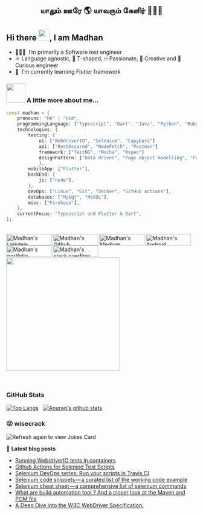 <h2 align="center">யாதும் ஊரே 🌎 யாவரும் கேளிர் 🧑‍🤝‍🧑</h2>

## Hi there <img src="https://github.com/TheDudeThatCode/TheDudeThatCode/blob/master/Assets/Hi.gif" width="29px">, I am Madhan

- 👨🏻‍💻  &nbsp;I’m primarily a Software test engineer
- ⚛️ Language agnostic, 🤸 T-shaped, 🔥 Passionate, 🎨 Creative and 🧐 Curious engineer 
- 🌱  &nbsp;I’m currently learning Flutter framework

### <img src="https://media.giphy.com/media/VgCDAzcKvsR6OM0uWg/giphy.gif" width="50"> A little more about me...  

```dart
const madhan = {
    pronouns: "He" | "Him",
    programmingLanguage: ["Typescript", "Dart", "Java", "Python", "Ruby"],
    technologies: {
        testing: {
            ui: ["WebdriverIO", "Selenium", "Capybara"]
            api: ["RestAssured", "NodeFetch", "Postman"]
            framework: ["TestNG", "Mocha", "Rspec"]
            designPattern: ["Data driven", "Page object modelling", "Factory design pattern"]
            },
        mobileApp: ["Flutter"],
        backEnd: {
            js: ["node"],
        },
        devOps: ["Linux", "Git", "Docker", "GitHub actions"],
        databases: ["MySql", "NoSQL"],
        misc: ["Firebase"],
    },
    currentFocus: "Typescript and Flutter & Dart",
};
```

<br/>

<a href="https://linkedin.com/in/madhank93">
  <img align="left" alt="Madhan's Linkdein" width="120px" height="30px" src="https://img.shields.io/badge/LinkedIn-0077B5?style=for-the-badge&logo=linkedin&logoColor=white" />
</a>

<a href="https://github.com/madhank93">
  <img align="left" alt="Madhan's Github" width="120px" height="30px" src="https://img.shields.io/badge/GitHub-100000?style=for-the-badge&logo=github&logoColor=white" />
</a>

<a href="https://medium.com/@madhankumaravelu93">
  <img align="left" alt="Madhan's Medium" width="120px" height="30px" src="https://img.shields.io/badge/Medium-12100E?style=for-the-badge&logo=medium&logoColor=white" />
</a>

<a href="https://play.google.com/store/apps/developer?id=Madhan+Kumaravelu&hl=en">
  <img align="left" alt="Madhan's Android publication" width="120px" height="30px" src="https://img.shields.io/badge/Google_Play-414141?style=for-the-badge&logo=google-play&logoColor=white" />
</a>

<a href="https://madhank93.github.io/">
  <img align="left" alt="Madhan's portfolio" width="120px" height="30px" src="https://img.shields.io/badge/Blogger-FF5722?style=for-the-badge&logo=blogger&logoColor=white" />
</a>

<a href="https://stackoverflow.com/users/5514320/madhan">
  <img align="left" alt="Madhan's stack overflow" width="120px" height="30px" src="https://img.shields.io/badge/Stack_Overflow-FE7A16?style=for-the-badge&logo=stack-overflow&logoColor=white" />
</a>

<br/>

&nbsp;

<a align="right" href="https://www.codewars.com/users/madhank93">
<img src="https://www.codewars.com/users/madhank93/badges/large" width=300 heigh=300>
</a>

&nbsp;

### GitHub Stats

[![Top Langs](https://github-readme-stats.vercel.app/api/top-langs/?username=madhank93&theme=tokyonight)](https://github.com/madhank93/github-readme-stats)
&nbsp;
[![Anurag's github stats](https://github-readme-stats.vercel.app/api?username=madhank93&show_icons=true&theme=tokyonight)](https://github.com/madhank93/github-readme-stats)


### 😜 wisecrack

<img src="https://readme-jokes.vercel.app/api" alt="Refresh again to view Jokes Card" />

📕 **Latest blog posts**
<!-- BLOG-POST-LIST:START -->
- [Running WebdriverIO tests in containers](https://medium.com/testvagrant/running-webdriverio-tests-in-containers-871e0238e31f?source=rss-746ce7a5b455------2)
- [Github Actions for Seleniod Test Scripts](https://medium.com/testvagrant/github-actions-for-seleniod-test-scripts-df469062a08c?source=rss-d5262110f51------2)
- [Selenium DevOps series: Run your scripts in Travis CI](https://medium.com/@madhankumaravelu93/selenium-devops-series-run-your-scripts-in-travis-ci-b3505aaad367?source=rss-746ce7a5b455------2)
- [Selenium code snippets — a curated list of the working code example](https://medium.com/@madhankumaravelu93/selenium-code-snippets-a-curated-list-of-the-working-code-example-f7fbc692c2b6?source=rss-746ce7a5b455------2)
- [Selenium cheat sheet — a comprehensive list of selenium commands](https://medium.com/@madhankumaravelu93/selenium-cheat-sheet-a-comprehensive-list-of-selenium-commands-fa4c5c9d11ab?source=rss-746ce7a5b455------2)
- [What are build automation tool ? And a closer look at the Maven and POM file](https://medium.com/@madhankumaravelu93/what-are-build-automation-tool-and-a-closer-look-at-the-maven-and-pom-file-7b209a8a6c61?source=rss-746ce7a5b455------2)
- [A Deep Dive into the W3C WebDriver Specification.](https://medium.com/@madhankumaravelu93/a-deep-dive-into-the-w3c-webdriver-specification-fcf0906048f9?source=rss-746ce7a5b455------2)
<!-- BLOG-POST-LIST:END -->
